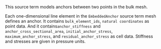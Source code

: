 This source term models anchors between two points in the bulk mesh.

Each one-dimensional line element in the `EmbeddedAnchor` source term mesh defines an anchor. It contains `bulk_element_ids`, `natural coordinates` as point data. And it contains`anchor_stiffness` and `anchor_cross_sectional_area`, `initial_anchor_stress`, `maximum_anchor_stress`, and `residual_anchor_stress` as cell data.
Stiffness and stresses are given in pressure units.
